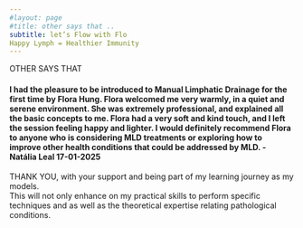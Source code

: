 ```yaml
---
#layout: page
#title: other says that ..
subtitle: let’s Flow with Flo
Happy Lymph = Healthier Immunity
---
```


OTHER SAYS THAT
#### I had the pleasure to be introduced to Manual Limphatic Drainage for the first time by Flora Hung. Flora welcomed me very warmly, in a quiet and serene environment. She was extremely professional, and explained all the basic concepts to me. Flora had a very soft and kind touch, and I left the session feeling happy and lighter. I would definitely recommend Flora to anyone who is considering MLD treatments or exploring how to improve other health conditions that could be addressed by MLD. - Natália Leal 17-01-2025


THANK YOU,
with your support and being part of my learning journey as my models. 
<br>This will not only enhance on my practical skills to perform specific techniques and as well as the theoretical expertise relating pathological conditions. 






